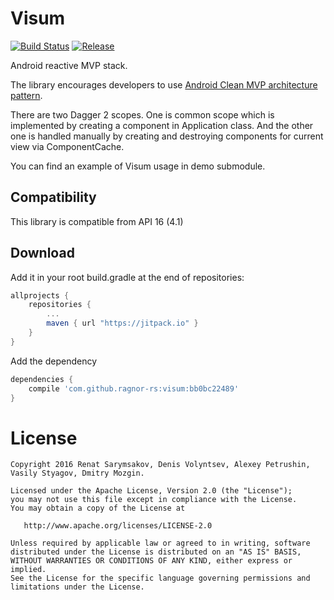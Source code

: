 # Visum
[![Build Status](https://travis-ci.org/ragnor-rs/visum.svg?branch=develop)](https://travis-ci.org/ragnor-rs/visum)
[![Release](https://jitpack.io/v/ragnor-rs/visum.svg)](https://jitpack.io/#ragnor-rs/visum/bb0bc22489)

Android reactive MVP stack.

The library encourages developers to use [Android Clean MVP architecture pattern](http://fernandocejas.com/2015/07/18/architecting-android-the-evolution/).

There are two Dagger 2 scopes. One is common scope which is implemented by creating a component in Application class. And the other one is handled manually by creating and destroying components for current view via ComponentCache.

You can find an example of Visum usage in demo submodule.

Compatibility
-------------

This library is compatible from API 16 (4.1)


Download
--------

Add it in your root build.gradle at the end of repositories:

```groovy
allprojects {
    repositories {
        ...
        maven { url "https://jitpack.io" }
    }
}
```

Add the dependency

```groovy
dependencies {
    compile 'com.github.ragnor-rs:visum:bb0bc22489'
}
```

License
=======

    Copyright 2016 Renat Sarymsakov, Denis Volyntsev, Alexey Petrushin, Vasily Styagov, Dmitry Mozgin.

    Licensed under the Apache License, Version 2.0 (the "License");
    you may not use this file except in compliance with the License.
    You may obtain a copy of the License at

       http://www.apache.org/licenses/LICENSE-2.0

    Unless required by applicable law or agreed to in writing, software
    distributed under the License is distributed on an "AS IS" BASIS,
    WITHOUT WARRANTIES OR CONDITIONS OF ANY KIND, either express or implied.
    See the License for the specific language governing permissions and
    limitations under the License.
